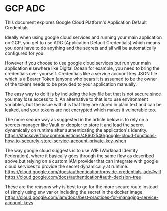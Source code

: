 # GCP ADC
This document explores Google Cloud Platform's Application Default Credentials.

Ideally when using google cloud services and running your main application on GCP, you get to use ADC (Application Default Credentials) which means you dont have to do anything and the secrets and all will be automatically configured for you.

However if you choose to use google cloud services but run your main application elsewhere like Digital Ocean for example, you need to bring the credentials over yourself. Credentials like a service account key JSON file which is a Bearer Token (anyone who bears it is assumed to be the owner of the token) needs to be provided to your application manually.

The easy way to do it is by including the key file but that is not secure since you may lose access to it. An alternative to that is to use environment variables, but the issue with it is that they are stored in plain text and can be leaked, and your tokens are not encrypted which makes it vulnerable too.

The more secure way as suggested in the article below is to rely on a secrets manager like Vault or [doppler](https://www.doppler.com/changes/digitalocean-secrets) to store it and load the secret dynamically on runtime after authenticating the application's identity.
https://stackoverflow.com/questions/48602546/google-cloud-functions-how-to-securely-store-service-account-private-key-when

The way google cloud suggests is to use WIF (Workload Identity Federation), where it basically goes through the same flow as described above but relying on a custom IAM provider that can integrate with google cloud services to provide the secret dynamically at runtime.
<https://cloud.google.com/docs/authentication/provide-credentials-adc#wlif>
<https://cloud.google.com/docs/authentication#auth-decision-tree>

These are the reasons why is best to go for the more secure route instead of simply using env var or including the secret in the docker image.
<https://cloud.google.com/iam/docs/best-practices-for-managing-service-account-keys>